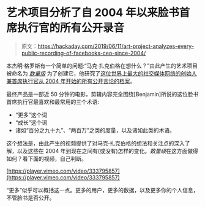 # 艺术项目分析了自 2004 年以来脸书首席执行官的所有公开录音

> 原文：<https://hackaday.com/2019/06/11/art-project-analyzes-every-public-recording-of-facebooks-ceo-since-2004/>

本杰明·格罗斯有一个简单的问题:“马克·扎克伯格在想什么？”由此产生的艺术项目被命名为 *[数量级](https://bengrosser.com/projects/order-of-magnitude/)* 为了创建它，他研究了[这位世界上最大的社交媒体网络的创始人兼首席执行官从 2004 年开始的所有公开言论的档案](https://zuckerbergfiles.org/)。

最终产品是一部近 50 分钟的电影，剪辑内容完全围绕[Benjamin]所说的这位脸书首席执行官最喜欢和最常用的三个术语:

*   “更多”这个词
*   “成长”这个词
*   诸如“百分之九十九”、“两百万”之类的度量，以及诸如此类的术语。

这个想法是，由此产生的视频提供了对马克·扎克伯格的想法和关注点的深入了解，以及这些在 2004 年到现在之间有(或没有)怎样的变化。*数量级*在这方面做得如何？看下面的视频，自己判断。

[https://player.vimeo.com/video/333795857](https://player.vimeo.com/video/333795857)

“更多”似乎可以概括这一点。更多的用户，更多的数据，以及更多你的个人信息，不管脸书是否公开。